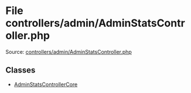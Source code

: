 File controllers/admin/AdminStatsController.php
=========

Source: [controllers/admin/AdminStatsController.php](https://github.com/PrestaShop/PrestaShop/blob/1.6.0.13/controllers/admin/AdminStatsController.php)


Classes
-------

* [AdminStatsControllerCore](class.AdminStatsControllerCore.md)

